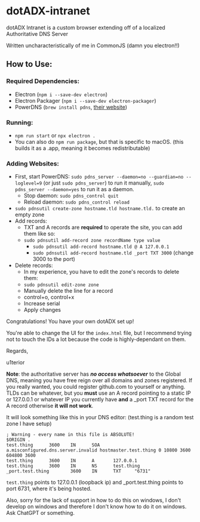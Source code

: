 # dotADX-intranet
dotADX Intranet is a custom browser extending off of a localized Authoritative DNS Server

Written uncharacteristically of me in CommonJS (damn you electron!!)

## How to Use:

### Required Dependencies:
- Electron (`npm i --save-dev electron`)
- Electron Packager (`npm i --save-dev electron-packager`)
- PowerDNS (`brew install pdns`, [their website](https://doc.powerdns.com/authoritative/installation.html))

### Running:
- `npm run start` or `npx electron .`
- You can also do `npm run package`, but that is specific to macOS. (this builds it as a .app, meaning it becomes redistributable)

### Adding Websites:
- First, start PowerDNS: `sudo pdns_server --daemon=no --guardian=no --loglevel=9` (or just `sudo pdns_server`) to run it manually, `sudo pdns_server --daemon=yes` to run it as a daemon.
  - Stop daemon: `sudo pdns_control quit`
  - Reload daemon: `sudo pdns_control reload`
- `sudo pdnsutil create-zone hostname.tld hostname.tld.` to create an empty zone
- Add records:
  - TXT and A records are **required** to operate the site, you can add them like so:
  - `sudo pdnsutil add-record zone recordName type value`
    - `sudo pdnsutil add-record hostname.tld @ A 127.0.0.1`
    - `sudo pdnsutil add-record hostname.tld _port TXT 3000` (change 3000 to the port)
- Delete records:
  - In my experience, you have to edit the zone's records to delete them:
  - `sudo pdnsutil edit-zone zone`
  - Manually delete the line for a record
  - control+o, control+x
  - Increase serial
  - Apply changes

Congratulations! You have your own dotADX set up!

You're able to change the UI for the `index.html` file, but I recommend trying not to touch the IDs a lot because the code is highly-dependant on them.


Regards,

u1terior

**Note**: the authoritative server has ***no access whatsoever*** to the Global DNS, meaning you have free reign over all domains and zones registered. If you really wanted, you could register github.com to yourself or anything. TLDs can be whatever, but you **must** use an A record pointing to a static IP or 127.0.0.1 or whatever IP you currently have **and** a _port TXT record for the A record otherwise **it will not work**.

It will look something like this in your DNS editor: (test.thing is a random test zone I have setup)

```
; Warning - every name in this file is ABSOLUTE!
$ORIGIN .
test.thing      3600    IN      SOA     a.misconfigured.dns.server.invalid hostmaster.test.thing 0 10800 3600 604800 3600
test.thing      3600    IN      A       127.0.0.1
test.thing      3600    IN      NS      test.thing
_port.test.thing        3600    IN      TXT     "6731"
```

`test.thing` points to 127.0.0.1 (loopback ip) and _port.test.thing points to port 6731, where it's being hosted.



Also, sorry for the lack of support in how to do this on windows, I don't develop on windows and therefore I don't know how to do it on windows. Ask ChatGPT or something.
